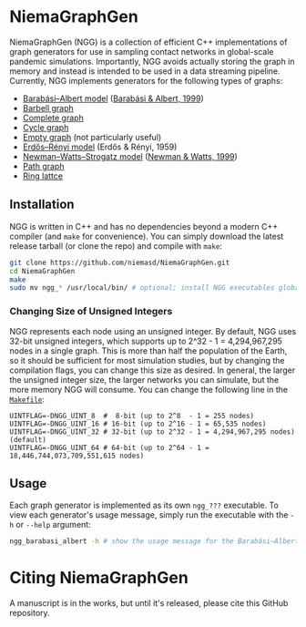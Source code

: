 # NiemaGraphGen
NiemaGraphGen (NGG) is a collection of efficient C++ implementations of graph generators for use in sampling contact networks in global-scale pandemic simulations. Importantly, NGG avoids actually storing the graph in memory and instead is intended to be used in a data streaming pipeline. Currently, NGG implements generators for the following types of graphs:

* [Barabási–Albert model](https://en.wikipedia.org/wiki/Barab%C3%A1si%E2%80%93Albert_model) ([Barabási & Albert, 1999](https://doi.org/10.1126/science.286.5439.509))
* [Barbell graph](https://en.wikipedia.org/wiki/Barbell_graph)
* [Complete graph](https://en.wikipedia.org/wiki/Complete_graph)
* [Cycle graph](https://en.wikipedia.org/wiki/Cycle_graph)
* [Empty graph](https://en.wikipedia.org/wiki/Null_graph#Edgeless_graph) (not particularly useful)
* [Erdős–Rényi model](https://en.wikipedia.org/wiki/Erd%C5%91s%E2%80%93R%C3%A9nyi_model) (Erdős & Rényi, 1959)
* [Newman–Watts–Strogatz model](https://doi.org/10.1016/S0375-9601(99)00757-4) ([Newman & Watts, 1999](https://doi.org/10.1016/S0375-9601(99)00757-4))
* [Path graph](https://en.wikipedia.org/wiki/Path_graph)
* [Ring lattce](https://runestone.academy/runestone/books/published/complex/SmallWorldGraphs/RingLattice.html)

## Installation
NGG is written in C++ and has no dependencies beyond a modern C++ compiler (and `make` for convenience). You can simply download the latest release tarball (or clone the repo) and compile with `make`:

```bash
git clone https://github.com/niemasd/NiemaGraphGen.git
cd NiemaGraphGen
make
sudo mv ngg_* /usr/local/bin/ # optional; install NGG executables globally
```

### Changing Size of Unsigned Integers
NGG represents each node using an unsigned integer. By default, NGG uses 32-bit unsigned integers, which supports up to 2^32 - 1 = 4,294,967,295 nodes in a single graph. This is more than half the population of the Earth, so it should be sufficient for most simulation studies, but by changing the compilation flags, you can change this size as desired. In general, the larger the unsigned integer size, the larger networks you can simulate, but the more memory NGG will consume. You can change the following line in the [`Makefile`](Makefile):

```make
UINTFLAG=-DNGG_UINT_8  #  8-bit (up to 2^8  - 1 = 255 nodes)
UINTFLAG=-DNGG_UINT_16 # 16-bit (up to 2^16 - 1 = 65,535 nodes)
UINTFLAG=-DNGG_UINT_32 # 32-bit (up to 2^32 - 1 = 4,294,967,295 nodes) (default)
UINTFLAG=-DNGG_UINT_64 # 64-bit (up to 2^64 - 1 = 18,446,744,073,709,551,615 nodes)
```

## Usage
Each graph generator is implemented as its own `ngg_???` executable. To view each generator's usage message, simply run the executable with the `-h` or `--help` argument:

```bash
ngg_barabasi_albert -h # show the usage message for the Barabási–Albert generator
```

# Citing NiemaGraphGen
A manuscript is in the works, but until it's released, please cite this GitHub repository.
